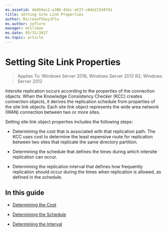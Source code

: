 ```yaml
---
ms.assetid: de054ac2-a386-43ec-a537-c0de21549741
title: Setting Site Link Properties
author: MicrosoftGuyJFlo
ms.author: joflore
manager: mtillman
ms.date: 05/31/2017
ms.topic: article
---
```


# Setting Site Link Properties

>Applies To: Windows Server 2016, Windows Server 2012 R2, Windows Server 2012

Intersite replication occurs according to the properties of the connection objects. When the Knowledge Consistency Checker (KCC) creates connection objects, it derives the replication schedule from properties of the site link objects. Each site link object represents the wide area network (WAN) connection between two or more sites.

Setting site link object properties includes the following steps:

-   Determining the cost that is associated with that replication path. The KCC uses cost to determine the least expensive route for replication between two sites that replicate the same directory partition.

-   Determining the schedule that defines the times during which intersite replication can occur.

-   Determining the replication interval that defines how frequently replication should occur during the times when replication is allowed, as defined in the schedule.

## In this guide

-   [Determining the Cost](../../ad-ds/plan/Determining-the-Cost.md)

-   [Determining the Schedule](../../ad-ds/plan/Determining-the-Schedule.md)

-   [Determining the Interval](../../ad-ds/plan/Determining-the-Interval.md)



